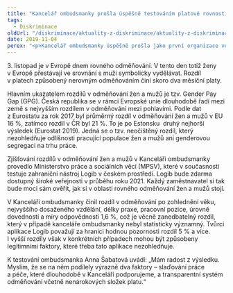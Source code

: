 ```yaml
---
title: "Kancelář ombudsmanky prošla úspěšně testováním platové rovnosti"
tags:
  - Diskriminace
oldUrl: "/diskriminace/aktuality-z-diskriminace/aktuality-z-diskriminace-2019/kancelar-ombudsmanky-prosla-uspesne-testovanim-platove-rovnosti-1/"
date: 2019-11-04
perex: "<p>Kancelář ombudsmanky úspěšně prošla jako první organizace ve veřejné správě pilotním testováním, které zjišťovalo platovou nerovnost mezi muži a ženami. Testování pomocí nástroje Logib zohlednilo charakteristiky vykonávané práce a klíčové osobní charakteristiky zaměstnankyň a zaměstnanců (věk, délka praxe, vzdělání). Nástroj pro zjišťování platové nerovnosti bude po svém otestování na konci roku 2020 přístupný široké veřejnosti.</p>"
---
```


<!-- imported from the old website -->

<p>3. listopad je v Evropě dnem rovného odměňování. V tento den totiž ženy v Evropě přestávají ve srovnání s muži symbolicky vydělávat. Rozdíl v platech způsobený nerovným odměňováním činí skoro dva měsíční platy.</p><p>Hlavním ukazatelem rozdílů v odměňování žen a mužů je tzv. Gender Pay Gap (GPG). Česká republika se v rámci Evropské unie dlouhodobě řadí mezi země s nejvyšším rozdílem v odměňování mezi pohlavími. Podle dat z Eurostatu za rok 2017 byl průměrný rozdíl v odměňování žen a mužů v EU 16 %, zatímco rozdíl v ČR byl 21 %. To je po Estonsku  druhý nejhorší výsledek (Eurostat 2019). Jedná se o tzv. neočištěný rozdíl, který nezohledňuje odlišnosti pracující populace žen a mužů ani genderovou segregaci na trhu práce.</p><p>Zjišťování rozdílů v odměňování žen a mužů v Kanceláři ombudsmanky provedlo Ministerstvo práce a sociálních věcí (MPSV), které v současnosti testuje zahraniční nástroj Logib v českém prostředí. Logib bude zdarma dostupný široké veřejnosti v průběhu roku 2021. Každý zaměstnavatel si tak bude moci sám ověřit, jak si v oblasti rovného odměňování žen a mužů stojí.</p><p>V Kanceláři ombudsmanky činil rozdíl v odměňování po zohlednění věku, nejvyššího dosaženého vzdělání, délky praxe, pracovní pozice, úrovně dovedností a míry odpovědnosti 1,6 %, což je věcně zanedbatelný rozdíl, který v případě kanceláře ombudsmanky nebyl statisticky významný. Tvůrci aplikace Logib považují za hranici hodnou pozornosti rozdíl 5 % a více. I vyšší rozdíly však v konkrétních případech mohou být způsobeny legitimními faktory, které třeba tato aplikace nezohledňuje.</p><p>K testování ombudsmanka Anna Šabatová uvádí: „Mám radost z výsledku. Myslím, že se na něm podílely výrazně dva faktory – slaďování práce a péče, které dlouhodobě v Kanceláři podporujeme, a transparentní systém odměňování včetně nenárokových složek platu.“</p>
